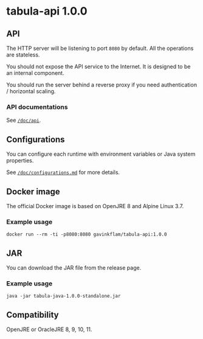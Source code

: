 # tabula-api 1.0.0

## API

The HTTP server will be listening to port `8080` by default. All the operations
are stateless.

You should not expose the API service to the Internet. It is designed to be an
internal component.

You should run the server behind a reverse proxy if you need authentication /
horizontal scaling.

### API documentations

See [`/doc/api`](api).

## Configurations

You can configure each runtime with environment variables or Java system
properties.

See [`/doc/configurations.md`](configurations) for more details.

## Docker image

The official Docker image is based on OpenJRE 8 and Alpine Linux 3.7.

### Example usage

`docker run --rm -ti -p8080:8080 gavinkflam/tabula-api:1.0.0`

## JAR

You can download the JAR file from the release page.

### Example usage

`java -jar tabula-java-1.0.0-standalone.jar`

## Compatibility

OpenJRE or OracleJRE 8, 9, 10, 11.
